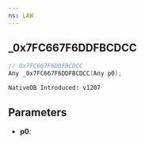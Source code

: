 ```yaml
---
ns: LAW
---
```

## _0x7FC667F6DDFBCDCC

```c
// 0x7FC667F6DDFBCDCC
Any _0x7FC667F6DDFBCDCC(Any p0);
```

```
NativeDB Introduced: v1207
```

## Parameters
* **p0**:
